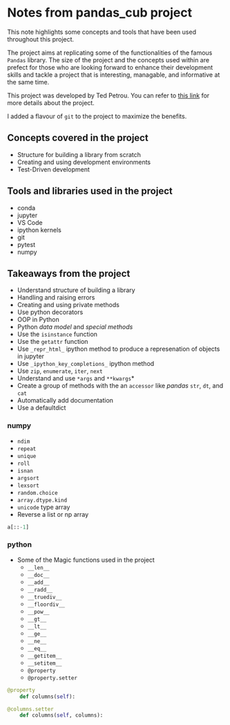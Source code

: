 # Notes from pandas_cub project

This note highlights some concepts and tools that have been used throughout this project. 

The project aims at replicating some of the functionalities of the famous `Pandas` library. The size of the project and the concepts used within are prefect for those who are looking forward to enhance their development skills and tackle a project that is interesting, managable, and informative at the same time. 

This project was developed by Ted Petrou. You can refer to [this link](https://online.dunderdata.com/courses/build-a-data-analysis-library-from-scratch-in-python) for more details about the project.

I added a flavour of `git` to the project to maximize the benefits. 

## Concepts covered in the project

* Structure for building a library from scratch
* Creating and using development environments
* Test-Driven development


## Tools and libraries used in the project

* conda
* jupyter
* VS Code
* ipython kernels
* git
* pytest
* numpy


## Takeaways from the project 

* Understand structure of building a library 
* Handling and raising errors
* Creating and using private methods
* Use python decorators
* OOP in Python
* Python _data model_ and _special methods_
* Use the `isinstance` function
* Use the `getattr` function
* Use `_repr_html_` ipython method to produce a represenation of objects in jupyter 
* Use `_ipython_key_completions_` ipython method 
* Use `zip`, `enumerate`, `iter`, `next`
* Understand and use `*args` and `**kwargs`* 
* Create a group of methods with the an `accessor` like _pandas_ `str`, `dt`, and `cat`
* Automatically add documentation
* Use a defaultdict


### numpy
* `ndim`
* `repeat`
* `unique`
* `roll`
* `isnan`
* `argsort`
* `lexsort`
* `random.choice`
* `array.dtype.kind`
* `unicode` type array
* Reverse a list or np array
```python 
a[::-1]
```

### python
* Some of the Magic functions used in the project
    * `__len__`
    * `__doc__`
    * `__add__`
    * `__radd__`
    * `__truediv__`
    * `__floordiv__`
    * `__pow__`
    * `__gt__`
    * `__lt__`
    * `__ge__`
    * `__ne__`
    * `__eq__`
    * `__getitem__`
    * `__setitem__`
    * `@property`
    * `@property.setter`
```Python
@property
    def columns(self):

@columns.setter
    def columns(self, columns):
```




